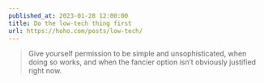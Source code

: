```yaml
---
published_at: 2023-01-28 12:00:00
title: Do the low-tech thing first
url: https://hoho.com/posts/low-tech/
---
```


<blockquote><p>Give yourself permission to be simple and unsophisticated, when doing so works, and when the fancier option isn’t obviously justified right now.</p></blockquote>
